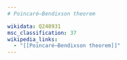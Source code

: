 ```yaml
---
# Poincaré–Bendixson theorem

wikidata: Q248931
msc_classification: 37
wikipedia_links:
  - "[[Poincaré–Bendixson theorem]]"
---
```

